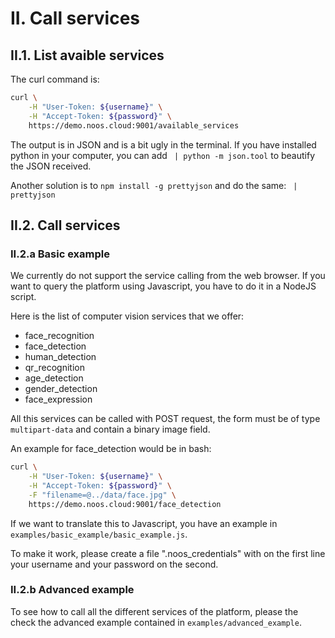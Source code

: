 # II. Call services

## II.1. List avaible services

The curl command is:

```bash
curl \
    -H "User-Token: ${username}" \
    -H "Accept-Token: ${password}" \
    https://demo.noos.cloud:9001/available_services
```

The output is in JSON and is a bit ugly in the terminal.
If you have installed python in your computer, you
can add ` | python -m json.tool` to beautify the JSON received.

Another solution is to `npm install -g prettyjson` and do the same:
` | prettyjson`

## II.2. Call services

### II.2.a Basic example

We currently do not support the service calling from the web browser. If you want to query the platform using Javascript, you have to do it in a NodeJS script.

Here is the list of computer vision services that we offer:

- face_recognition
- face_detection
- human_detection
- qr_recognition
- age_detection
- gender_detection
- face_expression

All this services can be called with POST request, the form must be of type `multipart-data`
and contain a binary image field.

An example for face_detection would be in bash:

```bash
curl \
    -H "User-Token: ${username}" \
    -H "Accept-Token: ${password}" \
    -F "filename=@../data/face.jpg" \
    https://demo.noos.cloud:9001/face_detection
```

If we want to translate this to Javascript, you have an example in
`examples/basic_example/basic_example.js`.

To make it work, please create a file ".noos_credentials" with on the first line your username and your password on the second.

### II.2.b Advanced example

To see how to call all the different services of the platform, please the check the advanced example contained in `examples/advanced_example`.
